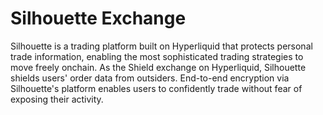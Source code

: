 # Silhouette Exchange 

Silhouette is a trading platform built on Hyperliquid that protects personal trade information, enabling the most sophisticated trading strategies to move freely onchain. As the Shield exchange on Hyperliquid, Silhouette shields users' order data from outsiders. End-to-end encryption via Silhouette's platform enables users to confidently trade without fear of exposing their activity.


<!--

**Here are some ideas to get you started:**

🙋‍♀️ A short introduction - what is your organization all about?
🌈 Contribution guidelines - how can the community get involved?
👩‍💻 Useful resources - where can the community find your docs? Is there anything else the community should know?
🍿 Fun facts - what does your team eat for breakfast?
🧙 Remember, you can do mighty things with the power of [Markdown](https://docs.github.com/github/writing-on-github/getting-started-with-writing-and-formatting-on-github/basic-writing-and-formatting-syntax)
-->
